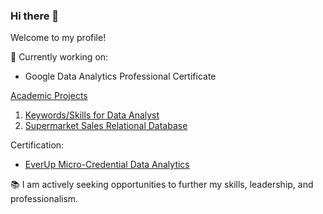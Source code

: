 ### Hi there 👋
Welcome to my profile!

:pencil: Currently working on: 
- Google Data Analytics Professional Certificate

[Academic Projects](https://github.com/JakeLi2001/Academic-Projects)
1. [Keywords/Skills for Data Analyst](https://github.com/JakeLi2001/Academic-Projects/tree/main/CIS%203120%20-%20Programming%20for%20Analytics)
2. [Supermarket Sales Relational Database](https://github.com/JakeLi2001/Academic-Projects/tree/main/CIS%203400%20-%20Database%20Management%20Systems)

Certification:
- [EverUp Micro-Credential Data Analytics](https://github.com/JakeLi2001/EverUp-Micro-Credential-Data-Analytics)

:books:	I am actively seeking opportunities to further my skills, leadership, and professionalism.



<!--
**JakeLi2001/JakeLi2001** is a ✨ _special_ ✨ repository because its `README.md` (this file) appears on your GitHub profile.

Here are some ideas to get you started:

- 🔭 I’m currently working on ...
- 🌱 I’m currently learning ...
- 👯 I’m looking to collaborate on ...
- 🤔 I’m looking for help with ...
- 💬 Ask me about ...
- 📫 How to reach me: ...
- 😄 Pronouns: ...
- ⚡ Fun fact: ...
-->
